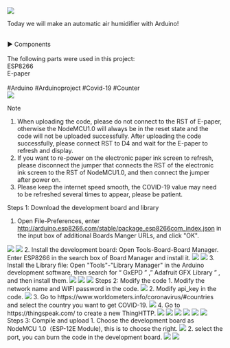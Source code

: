 <a href="https://youtu.be/RtVD5ZXKVWI">
<img src="https://dkardu.oss-cn-hongkong.aliyuncs.com/covidcounter/youtube.jpg" /> 
</a></br>
  
Today we will make an automatic air humidifier with Arduino!
</br></br>

► Components</br></br>
The following parts were used in this project:</br>
ESP8266</br>
E-paper</br>
</br>
#Arduino #Arduinoproject #Covid-19 #Counter</br>
<img src="https://dkardu.oss-cn-hongkong.aliyuncs.com/covidcounter/Circuit%20diagram.jpg" />


Note
1. When uploading the code, please do not connect to the RST of E-paper, otherwise the NodeMCU1.0 will always be in the reset state and the code will not be uploaded successfully. After uploading the code successfully, please connect RST to D4 and wait for the E-paper to refresh and display.
2. If you want to re-power on the electronic paper ink screen to refresh, please disconnect the jumper that connects the RST of the electronic ink screen to the RST of NodeMCU1.0, and then connect the jumper after power on.
3. Please keep the internet speed smooth, the COVID-19 value may need to be refreshed several times to appear, please be patient.

Steps 1: Download the development board and library
1.	Open File-Preferences, enter http://arduino.esp8266.com/stable/package_esp8266com_index.json in the input box of additional Boards Manger URLs, and click "OK".
<img src="https://dkardu.oss-cn-hongkong.aliyuncs.com/covidcounter/01.jpg" />
<img src="https://dkardu.oss-cn-hongkong.aliyuncs.com/covidcounter/02.jpg" />
2.	Install the development board: Open Tools-Board-Board Manager. Enter ESP8266 in the search box of Board Manager and install it.
<img src="https://dkardu.oss-cn-hongkong.aliyuncs.com/covidcounter/03.jpg" />
<img src="https://dkardu.oss-cn-hongkong.aliyuncs.com/covidcounter/04.jpg" />
3.	Install the Library file: Open "Tools"-"Library Manager" in the Arduino development software, then search for “ GxEPD ” ,” Adafruit GFX Library ” , and then install them.
<img src="https://dkardu.oss-cn-hongkong.aliyuncs.com/covidcounter/05.jpg" />
<img src="https://dkardu.oss-cn-hongkong.aliyuncs.com/covidcounter/06.jpg" />
<img src="https://dkardu.oss-cn-hongkong.aliyuncs.com/covidcounter/07.jpg" />
Steps 2: Modify the code
1.	Modify the network name and WIFI password in the code.
<img src="https://dkardu.oss-cn-hongkong.aliyuncs.com/covidcounter/08.jpg" />
2.	Modify api_key in the code.
<img src="https://dkardu.oss-cn-hongkong.aliyuncs.com/covidcounter/09.jpg" />
3.	Go to https://www.worldometers.info/coronavirus/#countries and select the country you want to get COVID-19.
<img src="https://dkardu.oss-cn-hongkong.aliyuncs.com/covidcounter/091.jpg" />
4.	Go to https://thingspeak.com/ to create a new ThingHTTP.
<img src="https://dkardu.oss-cn-hongkong.aliyuncs.com/covidcounter/10.jpg" />
<img src="https://dkardu.oss-cn-hongkong.aliyuncs.com/covidcounter/11.jpg" />
<img src="https://dkardu.oss-cn-hongkong.aliyuncs.com/covidcounter/12.jpg" />
<img src="https://dkardu.oss-cn-hongkong.aliyuncs.com/covidcounter/13.jpg" />
<img src="https://dkardu.oss-cn-hongkong.aliyuncs.com/covidcounter/14.jpg" />
<img src="https://dkardu.oss-cn-hongkong.aliyuncs.com/covidcounter/15.jpg" />
Steps 3: Compile and upload
1.	Choose the development board as NodeMCU 1.0（ESP-12E Module), this is to choose the right.
<img src="https://dkardu.oss-cn-hongkong.aliyuncs.com/covidcounter/16.jpg" />
2.	select the port, you can burn the code in the development board.
<img src="https://dkardu.oss-cn-hongkong.aliyuncs.com/covidcounter/17.jpg" />
<img src="https://dkardu.oss-cn-hongkong.aliyuncs.com/covidcounter/18.jpg" />
